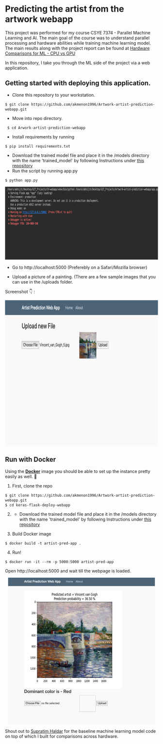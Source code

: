 # Predicting the artist from the artwork webapp
This project was performed for my course CSYE 7374 - Parallel Machine Learning and AI. The main goal of the course was to understand
parallel processing and hardware abilities while training machine learning model. The main results along with the project report
can be found at [Hardware Comparisons for ML - CPU vs GPU](https://github.com/akmenon1996/Harware_Comparison-GPUvsCPU-/blob/master/instructions.md)

In this repository, I take you through the ML side of the project via a web application. 

## Getting started with deploying this application. 

- Clone this repository to your workstation. 
```shell
$ git clone https://github.com/akmenon1996/Artwork-artist-prediction-webapp.git
```
- Move into repo directory. 
```shell
 $ cd Arwork-artist-prediction-webapp
 ```
- Install requirements by running 
 ```shell
 $ pip install requirements.txt
 ```
- Download the trained model file and place it in the /models directory with the name 'trained_model' by 
following Instructions under [this repository](https://github.com/akmenon1996/Harware_Comparison-GPUvsCPU-/blob/master/instructions.md)
- Run the script by running app.py
 ```shell
 $ python app.py
 ```
 <p align="center">
  <img src="https://github.com/akmenon1996/Artwork-artist-prediction-webapp/blob/master/display_outputs/flask_running.png" height="240px" alt="">
</p>

- Go to http://localhost:5000 (Preferebly on a Safari/Mozilla browser)

- Upload a picture of a painting. (There are a few sample images that you can use in the /uploads folder. 

Screenshot :point_down:  :

<p align="center">
  <img src="https://github.com/akmenon1996/Artwork-artist-prediction-webapp/blob/master/display_outputs/home_page.png" height="480px" alt="">
</p>

## Run with Docker

Using the **[Docker](https://www.docker.com)** image you should be able to set up the instance pretty easily as well. :whale:


1. First, clone the repo
```shell
$ git clone https://github.com/akmenon1996/Artwork-artist-prediction-webapp.git
$ cd keras-flask-deploy-webapp
```
2. - Download the trained model file and place it in the /models directory with the name 'trained_model' by 
following Instructions under [this repository](https://github.com/akmenon1996/Harware_Comparison-GPUvsCPU-/blob/master/instructions.md)

3. Build Docker image
```shell
$ docker build -t artist-pred-app .
```

4. Run!
```shell
$ docker run -it --rm -p 5000:5000 artist-pred-app
```



Open http://localhost:5000 and wait till the webpage is loaded.

<p align="center">
  <img src="https://github.com/akmenon1996/Artwork-artist-prediction-webapp/blob/master/display_outputs/output_image.png" height="480px" alt="">
</p>


Shout out to [Supratim Haldar](https://supratimh.github.io/) for the baseline machine learning model code on top of which I built for comparisons across hardware.
